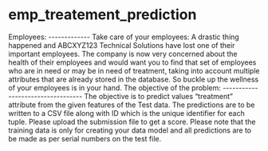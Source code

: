 # emp_treatement_prediction
Employees: ------------- Take care of your employees: A drastic thing happened and ABCXYZ123 Technical Solutions have lost one of their important employees. The company is now very concerned about the health of their employees and would want you to find that set of employees who are in need or may be in need of treatment, taking into account multiple attributes that are already stored in the database. So buckle up the wellness of your employees is in your hand.   The objective of the problem: ----------------------------------  The objective is to predict values “treatment” attribute from the given features of the Test data.  The predictions are to be written to a CSV file along with ID which is the unique identifier for each tuple. Please upload the submission file to get a score. Please note that the training data is only for creating your data model and all predictions are to be made as per serial numbers on the test file.
